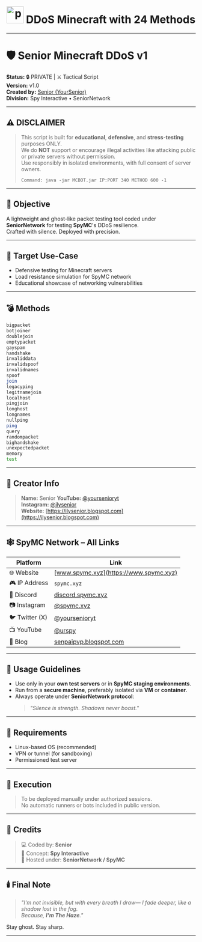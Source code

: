 
<h1 align="center">
  <img src="https://cdn0.iconfinder.com/data/icons/database-storage-5/60/server__database__fire__burn__safety-512.png" width="45" height="45" alt="post">
  DDoS Minecraft with 24 Methods
</h1>

---

# 🛡️ Senior Minecraft DDoS v1

**Status:** 🔒 PRIVATE | ⚔️ Tactical Script  
**Version:** v1.0  
**Created by:** [Senior (YourSenior)](https://www.instagram.com/yoursenioryt)  
**Division:** Spy Interactive • SeniorNetwork

---

## ⚠️ DISCLAIMER

> This script is built for **educational**, **defensive**, and **stress-testing** purposes ONLY.  
> We do **NOT** support or encourage illegal activities like attacking public or private servers without permission.  
> Use responsibly in isolated environments, with full consent of server owners.
> 
> ```Command: java -jar MCBOT.jar IP:PORT 340 METHOD 600 -1```

---

## 🎯 Objective

A lightweight and ghost-like packet testing tool coded under **SeniorNetwork** for testing **SpyMC**'s DDoS resilience.  
Crafted with silence. Deployed with precision.

---

## 📡 Target Use-Case

- Defensive testing for Minecraft servers  
- Load resistance simulation for SpyMC network  
- Educational showcase of networking vulnerabilities

---

## 💣 Methods

```bash
bigpacket
botjoiner
doublejoin
emptypacket
gayspam
handshake
invaliddata
invalidspoof
invalidnames
spoof
join
legacyping
legitnamejoin
localhost
pingjoin
longhost
longnames
nullping
ping
query
randompacket
bighandshake
unexpectedpacket
memory
test
```

---

## 🧠 Creator Info

> **Name:** Senior
> **YouTube:** [@yoursenioryt](https://www.youtube.com/@yoursenioryt)  
> **Instagram:** [@ilysenior](https://www.instagram.com/ilysenior)  
> **Website:** [https://ilysenior.blogspot.com](https://ilysenior.blogspot.com)

---

## 🕸️ SpyMC Network – All Links

| Platform        | Link |
|----------------|------|
| 🌐 Website      | [www.spymc.xyz](https://www.spymc.xyz) |
| 🎮 IP Address   | `spymc.xyz` |
| 💬 Discord      | [discord.spymc.xyz](https://discord.spymc.xyz) |
| 📷 Instagram    | [@spymc.xyz](https://instagram.com/spymc.xyz) |
| 🐦 Twitter (X)  | [@yoursenioryt](https://twitter.com/yoursenioryt) |
| 📺 YouTube      | [@urspy](https://www.youtube.com/@urspy) |
| 📖 Blog         | [senpaipvp.blogspot.com](https://senpaipvp.blogspot.com) |

---

## 🚨 Usage Guidelines

- Use only in your **own test servers** or in **SpyMC staging environments**.  
- Run from a **secure machine**, preferably isolated via **VM** or **container**.  
- Always operate under **SeniorNetwork protocol**:  
  > *"Silence is strength. Shadows never boast."*

---

## 🧰 Requirements
- Linux-based OS (recommended)  
- VPN or tunnel (for sandboxing)  
- Permissioned test server

---

## 🧩 Execution

> To be deployed manually under authorized sessions.  
> No automatic runners or bots included in public version.

---

## 🧤 Credits

> 💻 Coded by: **Senior**  
> 🧠 Concept: **Spy Interactive**  
> 🔗 Hosted under: **SeniorNetwork / SpyMC**

---

## 🕯️ Final Note

> *"I'm not invisible, but with every breath I draw— I fade deeper, like a shadow lost in the fog.  
> Because, **I'm The Haze**."*

Stay ghost. Stay sharp.

---
```
